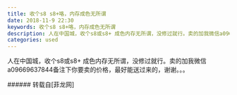 ```yaml
---
title: 收个s8 s8+咯，内存成色无所谓
date: 2018-11-9 22:30
keywords: 收个s8 s8+咯，内存成色无所谓
description: 人在中国城，收个s8或s8+ 成色内存无所谓，没修过就行。卖的加我微信a09669637844备注下你要卖的价格，最好能送过来的，谢谢。。。
categories: used
---
```

<td class="t_f" id="postmessage_2247110">

人在中国城，收个s8或s8+ 成色内存无所谓，没修过就行。卖的加我微信a09669637844备注下你要卖的价格，最好能送过来的，谢谢。。。<br/>
</td>
###### 转载自[菲龙网]